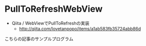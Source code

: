 # PullToRefreshWebView

* Qiita / WebViewでPullToRefreshの実装
  * http://qiita.com/lovetanpopo/items/a1ab583fb35724abb86d

こちらの記事のサンプルプログラム
